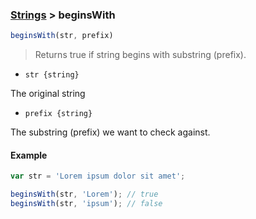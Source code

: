 ### [Strings](../) > beginsWith

```js
beginsWith(str, prefix)
```

> Returns true if string begins with substring (prefix).

- <code>str {string}</code>

The original string

- <code>prefix {string}</code>

The substring (prefix) we want to check against.

#### Example
```js
var str = 'Lorem ipsum dolor sit amet';

beginsWith(str, 'Lorem'); // true
beginsWith(str, 'ipsum'); // false
```
